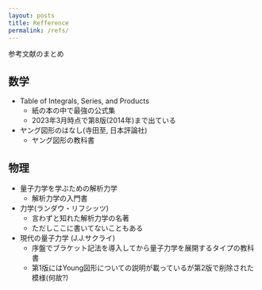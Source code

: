 ```yaml
---
layout: posts
title: Refference
permalink: /refs/
---
```


参考文献のまとめ

## 数学
* Table of Integrals, Series, and Products
    * 紙の本の中で最強の公式集
    * 2023年3月時点で第8版(2014年)まで出ている
* ヤング図形のはなし(寺田至, 日本評論社)
    * ヤング図形の教科書

## 物理
* 量子力学を学ぶための解析力学
    * 解析力学の入門書
* 力学(ランダウ・リフシッツ)
    * 言わずと知れた解析力学の名著
    * ただしここに書いてないこともある
* 現代の量子力学 (J.J.サクライ)
    * 序盤でブラケット記法を導入してから量子力学を展開するタイプの教科書
    * 第1版にはYoung図形についての説明が載っているが第2版で削除された模様(何故?)






